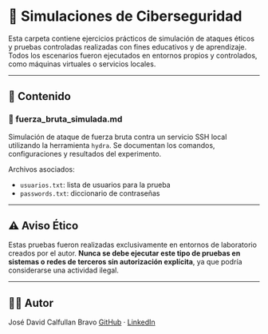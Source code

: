 # 🧪 Simulaciones de Ciberseguridad

Esta carpeta contiene ejercicios prácticos de simulación de ataques éticos y pruebas controladas realizadas con fines educativos y de aprendizaje. Todos los escenarios fueron ejecutados en entornos propios y controlados, como máquinas virtuales o servicios locales.

---

## 📂 Contenido

### 🔐 fuerza\_bruta\_simulada.md

Simulación de ataque de fuerza bruta contra un servicio SSH local utilizando la herramienta `hydra`. Se documentan los comandos, configuraciones y resultados del experimento.

Archivos asociados:

* `usuarios.txt`: lista de usuarios para la prueba
* `passwords.txt`: diccionario de contraseñas

---

## ⚠️ Aviso Ético

Estas pruebas fueron realizadas exclusivamente en entornos de laboratorio creados por el autor. **Nunca se debe ejecutar este tipo de pruebas en sistemas o redes de terceros sin autorización explícita**, ya que podría considerarse una actividad ilegal.

---

## 👨‍💻 Autor

José David Calfullan Bravo
[GitHub](https://github.com/joseandoando) · [LinkedIn](https://linkedin.com/in/jose-calfullan-00b9362a5)
